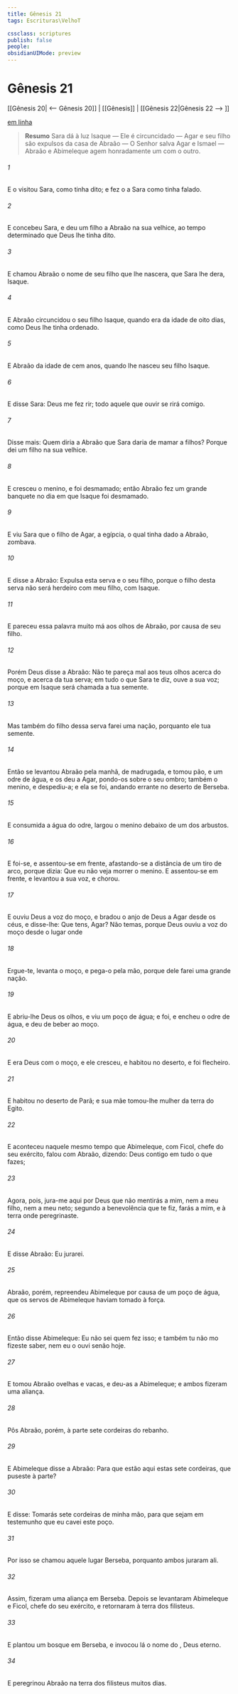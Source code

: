 ```yaml
---
title: Gênesis 21
tags: Escrituras\VelhoT

cssclass: scriptures
publish: false
people:
obsidianUIMode: preview
---
```


# Gênesis 21
[[Gênesis 20| <-- Gênesis 20]] | [[Gênesis]] | [[Gênesis 22|Gênesis 22 --> ]]

[em linha](https://churchofjesuschrist.org/study/scriptures/ot/gen/21?lang=por)

> __Resumo__
Sara dá à luz Isaque — Ele é circuncidado — Agar e seu filho são expulsos da casa de Abraão — O Senhor salva Agar e Ismael — Abraão e Abimeleque agem honradamente um com o outro.

###### 1 
E o  visitou Sara, como tinha dito; e fez o  a Sara como tinha falado.

###### 2 
E concebeu Sara, e deu um filho a Abraão na sua velhice, ao tempo determinado que Deus lhe tinha dito.

###### 3 
E chamou Abraão o nome de seu filho que lhe nascera, que Sara lhe dera, Isaque.

###### 4 
E Abraão circuncidou o seu filho Isaque, quando era da idade de oito dias, como Deus lhe tinha ordenado.

###### 5 
E  Abraão da idade de cem anos, quando lhe nasceu seu filho Isaque.

###### 6 
E disse Sara: Deus me fez rir; todo aquele que ouvir se rirá comigo.

###### 7 
Disse mais: Quem diria a Abraão que Sara daria de mamar a filhos? Porque  dei um filho na sua velhice.

###### 8 
E cresceu o menino, e foi desmamado; então Abraão fez um grande banquete no dia em que Isaque foi desmamado.

###### 9 
E viu Sara que o filho de Agar, a egípcia, o qual tinha dado a Abraão, zombava.

###### 10 
E disse a Abraão: Expulsa esta serva e o seu filho, porque o filho desta serva não será herdeiro com meu filho, com Isaque.

###### 11 
E pareceu essa palavra muito má aos olhos de Abraão, por causa de seu filho.

###### 12 
Porém Deus disse a Abraão: Não te pareça mal aos teus olhos acerca do moço, e acerca da tua serva; em tudo o que Sara te diz, ouve a sua voz; porque em Isaque será chamada a tua semente.

###### 13 
Mas também do filho dessa serva farei uma nação, porquanto ele  tua semente.

###### 14 
Então se levantou Abraão pela manhã, de madrugada, e tomou pão, e um odre de água, e os deu a Agar, pondo-os sobre o seu ombro; também  o menino, e despediu-a; e ela se foi, andando errante no deserto de Berseba.

###### 15 
E consumida a água do odre, largou o menino debaixo de um dos arbustos.

###### 16 
E foi-se, e assentou-se em frente, afastando-se a distância de um tiro de arco, porque dizia: Que eu não veja morrer o menino. E assentou-se em frente, e levantou a sua voz, e chorou.

###### 17 
E ouviu Deus a voz do moço, e bradou o anjo de Deus a Agar desde os céus, e disse-lhe: Que tens, Agar? Não temas, porque Deus ouviu a voz do moço desde o lugar onde 

###### 18 
Ergue-te, levanta o moço, e pega-o pela mão, porque dele farei uma grande nação.

###### 19 
E abriu-lhe Deus os olhos, e viu um poço de água; e foi, e encheu o odre de água, e deu de beber ao moço.

###### 20 
E era Deus com o moço, e ele cresceu, e habitou no deserto, e foi flecheiro.

###### 21 
E habitou no deserto de Parã; e sua mãe tomou-lhe mulher da terra do Egito.

###### 22 
E aconteceu naquele mesmo tempo que Abimeleque, com Ficol, chefe do seu exército, falou com Abraão, dizendo: Deus  contigo em tudo o que fazes;

###### 23 
Agora, pois, jura-me aqui por Deus que não mentirás a mim, nem a meu filho, nem a meu neto; segundo a benevolência que te fiz, farás a mim, e à terra onde peregrinaste.

###### 24 
E disse Abraão: Eu jurarei.

###### 25 
Abraão, porém, repreendeu Abimeleque por causa de um poço de água, que os servos de Abimeleque haviam tomado à força.

###### 26 
Então disse Abimeleque: Eu não sei quem fez isso; e também tu não mo fizeste saber, nem eu o ouvi senão hoje.

###### 27 
E tomou Abraão ovelhas e vacas, e deu-as a Abimeleque; e ambos fizeram uma aliança.

###### 28 
Pôs Abraão, porém, à parte sete cordeiras do rebanho.

###### 29 
E Abimeleque disse a Abraão: Para que estão aqui estas sete cordeiras, que puseste à parte?

###### 30 
E disse: Tomarás  sete cordeiras de minha mão, para que sejam em testemunho que eu cavei este poço.

###### 31 
Por isso se chamou aquele lugar Berseba, porquanto ambos juraram ali.

###### 32 
Assim, fizeram uma aliança em Berseba. Depois se levantaram Abimeleque e Ficol, chefe do seu exército, e retornaram à terra dos filisteus.

###### 33 
E  plantou um bosque em Berseba, e invocou lá o nome do , Deus eterno.

###### 34 
E peregrinou Abraão na terra dos filisteus muitos dias.

